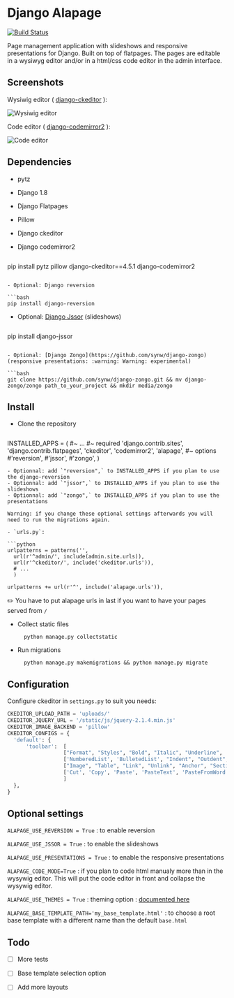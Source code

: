 Django Alapage
==============

[![Build Status](https://travis-ci.org/synw/django-alapage.svg?branch=master)](https://travis-ci.org/synw/django-alapage) 

Page management application with slideshows and responsive presentations for Django. Built on top of flatpages. 
The pages are editable in a wysiwyg editor and/or in a html/css code editor in the admin interface.

Screenshots
--------------

Wysiwig editor ( [django-ckeditor](https://github.com/django-ckeditor/django-ckeditor) ):

![Wysiwig editor](https://raw.github.com/synw/django-alapage/master/docs/img/wysiwyg_editor.png)

Code editor ( [django-codemirror2](https://github.com/sk1p/django-codemirror2) ):

![Code editor](https://raw.github.com/synw/django-alapage/master/docs/img/code_editor.png)

Dependencies
--------------

- pytz
- Django 1.8
- Django Flatpages
- Pillow
- Django ckeditor
- Django codemirror2

  ```bash
pip install pytz pillow django-ckeditor==4.5.1 django-codemirror2
  ```

- Optional: Django reversion

  ```bash
pip install django-reversion
  ```

- Optional: [Django Jssor](https://github.com/synw/django-jssor) (slideshows)

  ```bash
pip install django-jssor
  ```

- Optional: [Django Zongo](https://github.com/synw/django-zongo) (responsive presentations: :warning: Warning: experimental)

  ```bash
git clone https://github.com/synw/django-zongo.git && mv django-zongo/zongo path_to_your_project && mkdir media/zongo
  ```

Install
--------------

- Clone the repository

  ```python
INSTALLED_APPS = (
	#~ ...
	#~ required
	'django.contrib.sites',
	'django.contrib.flatpages',
    'ckeditor',
    'codemirror2',
    'alapage',
	#~ options 
	#'reversion',
    #'jssor',
    #'zongo',
)
  ```
- Optionnal: add `"reversion",` to INSTALLED_APPS if you plan to use the django-reversion
- Optionnal: add `"jssor",` to INSTALLED_APPS if you plan to use the slideshows
- Optionnal: add `"zongo",` to INSTALLED_APPS if you plan to use the presentations

Warning: if you change these optional settings afterwards you will need to run the migrations again.

- `urls.py`:

  ```python
urlpatterns = patterns('',
	url(r'^admin/', include(admin.site.urls)),
	url(r'^ckeditor/', include('ckeditor.urls')),
	# ...
	)
  
urlpatterns += url(r'^', include('alapage.urls')),
  ```

:pencil2: You have to put alapage urls in last if you want to have your pages served from `/`

- Collect static files

		python manage.py collectstatic

- Run migrations

		python manage.py makemigrations && python manage.py migrate

Configuration
--------------

Configure ckeditor in `settings.py` to suit you needs:

  ```python
CKEDITOR_UPLOAD_PATH = 'uploads/'
CKEDITOR_JQUERY_URL = '/static/js/jquery-2.1.4.min.js'
CKEDITOR_IMAGE_BACKEND = 'pillow'
CKEDITOR_CONFIGS = {
    'default': {
        'toolbar':  [
                    ["Format", "Styles", "Bold", "Italic", "Underline", '-', 'RemoveFormat'],
                    ['NumberedList', 'BulletedList', "Indent", "Outdent", 'JustifyLeft', 'JustifyCenter','JustifyRight', 'JustifyBlock'],
                    ["Image", "Table", "Link", "Unlink", "Anchor", "SectionLink", "Subscript", "Superscript"], ['Undo', 'Redo'],
                    ['Cut', 'Copy', 'Paste', 'PasteText', 'PasteFromWord'],["Source", "Maximize"],
                    ]
    },
}
  ```

Optional settings
--------------

`ALAPAGE_USE_REVERSION = True` : to enable reversion

`ALAPAGE_USE_JSSOR = True` : to enable the slideshows

`ALAPAGE_USE_PRESENTATIONS = True` : to enable the responsive presentations

`ALAPAGE_CODE_MODE=True` : if you plan to code html manualy more than in the wysywig editor. This will put the code editor in front and collapse the wysywig editor.

`ALAPAGE_USE_THEMES = True` : theming option : [documented here](https://github.com/synw/django-alapage/tree/master/docs/themes)

`ALAPAGE_BASE_TEMPLATE_PATH='my_base_template.html'` : to choose a root base template with a different name than the default `base.html`

Todo
--------------

- [ ] More tests
- [ ] Base template selection option
- [ ] Add more layouts

